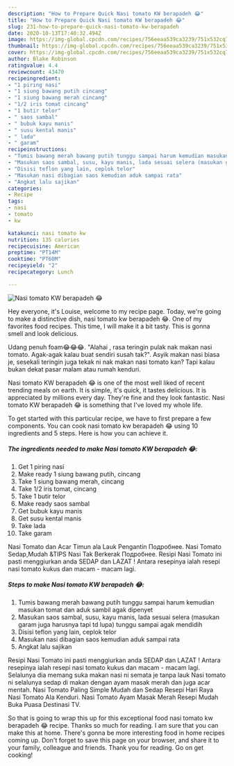 ```yaml
---
description: "How to Prepare Quick Nasi tomato KW berapadeh 😂"
title: "How to Prepare Quick Nasi tomato KW berapadeh 😂"
slug: 231-how-to-prepare-quick-nasi-tomato-kw-berapadeh
date: 2020-10-13T17:40:32.494Z
image: https://img-global.cpcdn.com/recipes/756eeaa539ca3239/751x532cq70/nasi-tomato-kw-berapadeh-😂-foto-resep-utama.jpg
thumbnail: https://img-global.cpcdn.com/recipes/756eeaa539ca3239/751x532cq70/nasi-tomato-kw-berapadeh-😂-foto-resep-utama.jpg
cover: https://img-global.cpcdn.com/recipes/756eeaa539ca3239/751x532cq70/nasi-tomato-kw-berapadeh-😂-foto-resep-utama.jpg
author: Blake Robinson
ratingvalue: 4.4
reviewcount: 43470
recipeingredient:
- "1 piring nasi"
- "1 siung bawang putih cincang"
- "1 siung bawang merah cincang"
- "1/2 iris tomat cincang"
- "1 butir telor"
- " saos sambal"
- " bubuk kayu manis"
- " susu kental manis"
- " lada"
- " garam"
recipeinstructions:
- "Tumis bawang merah bawang putih tunggu sampai harum kemudian masukan tomat dan aduk sambil agak dipenyet"
- "Masukan saos sambal, susu, kayu manis, lada sesuai selera (masukan garam juga harusnya tapi td lupa) tunggu sampai agak mendidih"
- "Disisi teflon yang lain, ceplok telor"
- "Masukan nasi dibagian saos kemudian aduk sampai rata"
- "Angkat lalu sajikan"
categories:
- Recipe
tags:
- nasi
- tomato
- kw

katakunci: nasi tomato kw 
nutrition: 135 calories
recipecuisine: American
preptime: "PT14M"
cooktime: "PT60M"
recipeyield: "2"
recipecategory: Lunch

---
```



![Nasi tomato KW berapadeh 😂](https://img-global.cpcdn.com/recipes/756eeaa539ca3239/751x532cq70/nasi-tomato-kw-berapadeh-😂-foto-resep-utama.jpg)

Hey everyone, it's Louise, welcome to my recipe page. Today, we're going to make a distinctive dish, nasi tomato kw berapadeh 😂. One of my favorites food recipes. This time, I will make it a bit tasty. This is gonna smell and look delicious.

Udang penuh foam😂😂😂. &#34;Alahai , rasa teringin pulak nak makan nasi tomato. Agak-agak kalau buat sendiri susah tak?&#34;. Asyik makan nasi biasa je, sesekali teringin juga tekak ni nak makan nasi tomato kan? Tapi kalau bukan dekat pasar malam atau rumah kenduri.

Nasi tomato KW berapadeh 😂 is one of the most well liked of recent trending meals on earth. It is simple, it's quick, it tastes delicious. It is appreciated by millions every day. They're fine and they look fantastic. Nasi tomato KW berapadeh 😂 is something that I've loved my whole life.


To get started with this particular recipe, we have to first prepare a few components. You can cook nasi tomato kw berapadeh 😂 using 10 ingredients and 5 steps. Here is how you can achieve it.

<!--inarticleads1-->

##### The ingredients needed to make Nasi tomato KW berapadeh 😂:

1. Get 1 piring nasi
1. Make ready 1 siung bawang putih, cincang
1. Take 1 siung bawang merah, cincang
1. Take 1/2 iris tomat, cincang
1. Take 1 butir telor
1. Make ready  saos sambal
1. Get  bubuk kayu manis
1. Get  susu kental manis
1. Take  lada
1. Take  garam


Nasi Tomato dan Acar Timun ala Lauk Pengantin Подробнее. Nasi Tomato Sedap,Mudah &amp;TIPS Nasi Tak Berkerak Подробнее. Resipi Nasi Tomato ini pasti menggiurkan anda SEDAP dan LAZAT ! Antara resepinya ialah resepi nasi tomato kukus dan macam - macam lagi. 

<!--inarticleads2-->

##### Steps to make Nasi tomato KW berapadeh 😂:

1. Tumis bawang merah bawang putih tunggu sampai harum kemudian masukan tomat dan aduk sambil agak dipenyet
1. Masukan saos sambal, susu, kayu manis, lada sesuai selera (masukan garam juga harusnya tapi td lupa) tunggu sampai agak mendidih
1. Disisi teflon yang lain, ceplok telor
1. Masukan nasi dibagian saos kemudian aduk sampai rata
1. Angkat lalu sajikan


Resipi Nasi Tomato ini pasti menggiurkan anda SEDAP dan LAZAT ! Antara resepinya ialah resepi nasi tomato kukus dan macam - macam lagi. Selalunya dia memang suka makan nasi ni semata je tanpa lauk Nasi tomato ni selalunya sedap di makan dengan ayam masak merah dan juga acar mentah. Nasi Tomato Paling Simple Mudah dan Sedap Resepi Hari Raya Nasi Tomato Ala Kenduri. Nasi Tomato Ayam Masak Merah Resepi Mudah Buka Puasa Destinasi TV. 

So that is going to wrap this up for this exceptional food nasi tomato kw berapadeh 😂 recipe. Thanks so much for reading. I am sure that you can make this at home. There's gonna be more interesting food in home recipes coming up. Don't forget to save this page on your browser, and share it to your family, colleague and friends. Thank you for reading. Go on get cooking!
